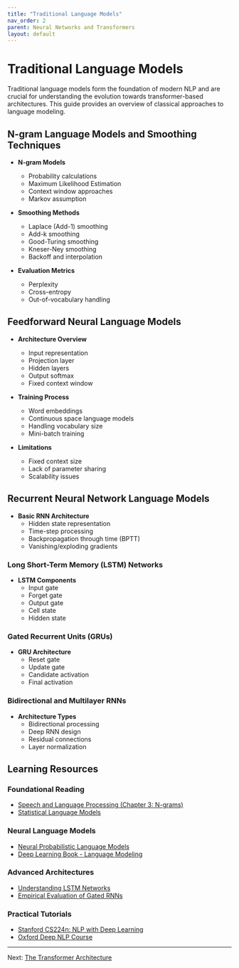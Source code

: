 ```yaml
---
title: "Traditional Language Models"
nav_order: 2
parent: Neural Networks and Transformers
layout: default
---
```

# Traditional Language Models

Traditional language models form the foundation of modern NLP and are crucial for understanding the evolution towards transformer-based architectures. This guide provides an overview of classical approaches to language modeling.

## N-gram Language Models and Smoothing Techniques

- **N-gram Models**
  - Probability calculations
  - Maximum Likelihood Estimation
  - Context window approaches
  - Markov assumption

- **Smoothing Methods**
  - Laplace (Add-1) smoothing
  - Add-k smoothing
  - Good-Turing smoothing
  - Kneser-Ney smoothing
  - Backoff and interpolation

- **Evaluation Metrics**
  - Perplexity
  - Cross-entropy
  - Out-of-vocabulary handling

## Feedforward Neural Language Models

- **Architecture Overview**
  - Input representation
  - Projection layer
  - Hidden layers
  - Output softmax
  - Fixed context window

- **Training Process**
  - Word embeddings
  - Continuous space language models
  - Handling vocabulary size
  - Mini-batch training

- **Limitations**
  - Fixed context size
  - Lack of parameter sharing
  - Scalability issues

## Recurrent Neural Network Language Models

- **Basic RNN Architecture**
  - Hidden state representation
  - Time-step processing
  - Backpropagation through time (BPTT)
  - Vanishing/exploding gradients

### Long Short-Term Memory (LSTM) Networks

- **LSTM Components**
  - Input gate
  - Forget gate
  - Output gate
  - Cell state
  - Hidden state

### Gated Recurrent Units (GRUs)

- **GRU Architecture**
  - Reset gate
  - Update gate
  - Candidate activation
  - Final activation

### Bidirectional and Multilayer RNNs

- **Architecture Types**
  - Bidirectional processing
  - Deep RNN design
  - Residual connections
  - Layer normalization

## Learning Resources

### Foundational Reading
- [Speech and Language Processing (Chapter 3: N-grams)](https://web.stanford.edu/~jurafsky/slp3/)
- [Statistical Language Models](https://www.cambridge.org/core/books/statistical-language-models)

### Neural Language Models
- [Neural Probabilistic Language Models](http://www.jmlr.org/papers/volume3/bengio03a/bengio03a.pdf)
- [Deep Learning Book - Language Modeling](https://www.deeplearningbook.org/contents/rnn.html)

### Advanced Architectures
- [Understanding LSTM Networks](https://colah.github.io/posts/2015-08-Understanding-LSTMs/)
- [Empirical Evaluation of Gated RNNs](https://arxiv.org/abs/1412.3555)

### Practical Tutorials
- [Stanford CS224n: NLP with Deep Learning](http://web.stanford.edu/class/cs224n/)
- [Oxford Deep NLP Course](https://github.com/oxford-cs-deepnlp-2017/lectures)

---

Next: [The Transformer Architecture](Transformers.md)